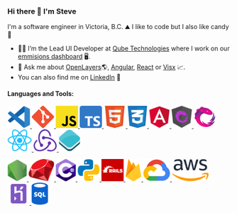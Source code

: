 ### Hi there 👋 I'm Steve

I'm a software engineer in Victoria, B.C. ⛰ I like to code but I also like candy 🍬

- 👨‍💻 I’m the Lead UI Developer at [Qube Technologies](https://www.qubeiot.com) where I work on our [emmisions dashboard](https://www.qubeiot.com/solution) 🖥️. 
- 💬 Ask me about [OpenLayers](https://github.com/openlayers/openlayers)🌎, [Angular](https://github.com/angular/angular), [React](https://github.com/facebook/react) or [Visx](https://github.com/airbnb/visx) 📈.
- You can also find me on [LinkedIn](https://www.linkedin.com/in/sdrpengmeng/) 💼

#### Languages and Tools:
<p>
  <a href="https://code.visualstudio.com/">
    <img src="https://github.com/quicklikerabbit/quicklikerabbit/blob/master/vscode.png" alt="VS Code" height="50"/>
  </a>
  <a href="https://git-scm.com/">
    <img src="https://github.com/quicklikerabbit/quicklikerabbit/blob/master/git.png" alt="Git" height="50"/>
  </a>
  <a href="https://developer.mozilla.org/en-US/docs/Web/JavaScript">
    <img src="https://github.com/quicklikerabbit/quicklikerabbit/blob/master/js.png" alt="JavaScript" height="50"/>
  </a>
  <a href="https://www.typescriptlang.org/">
    <img src="https://github.com/quicklikerabbit/quicklikerabbit/blob/master/typescript.png" alt="Typescript" height="50"/>
  </a>
  <a href="https://developer.mozilla.org/en-US/docs/Web/HTML">
    <img src="https://github.com/quicklikerabbit/quicklikerabbit/blob/master/html.png" alt="HTML" height="50"/>
  </a>
  <a href="https://developer.mozilla.org/en-US/docs/Web/CSS">
    <img src="https://github.com/quicklikerabbit/quicklikerabbit/blob/master/css.png" alt="CSS" height="50"/>
  </a>
  <a href="https://angular.io/">
    <img src="https://github.com/quicklikerabbit/quicklikerabbit/blob/master/angular.png" alt="Angular" height="50"/>
  </a>
  <a href="https://ngrx.io/">
    <img src="https://github.com/quicklikerabbit/quicklikerabbit/blob/master/ngrx.png" alt="NgRx" height="50"/>
  </a>
  <a href="https://rxjs.dev/">
    <img src="https://github.com/quicklikerabbit/quicklikerabbit/blob/master/rxjs.png" alt="RxJS" height="50"/>
  </a>
  <a href="https://reactjs.org/">
    <img src="https://github.com/quicklikerabbit/quicklikerabbit/blob/master/react.png" alt="React" height="50"/>
  </a>
  <a href="https://redux.js.org/">
    <img src="https://github.com/quicklikerabbit/quicklikerabbit/blob/master/redux.png" alt="Redux" height="50"/>
  </a>
  <a href="https://openlayers.org/">
    <img src="https://github.com/quicklikerabbit/quicklikerabbit/blob/master/openlayers.png" alt="OpenLayers" height="50"/>
  </a>
</p>
<p>
  <a href="https://nodejs.org/en/">
    <img src="https://github.com/quicklikerabbit/quicklikerabbit/blob/master/node.png" alt="Node.js" height="50"/>
  </a>
  <a href="https://www.ruby-lang.org/en/">
    <img src="https://github.com/quicklikerabbit/quicklikerabbit/blob/master/ruby.png" alt="Ruby" height="50"/>
  </a>
  <a href="https://docs.microsoft.com/en-us/dotnet/csharp/">
    <img src="https://github.com/quicklikerabbit/quicklikerabbit/blob/master/c-sharp.png" alt="C-Sharp" height="50"/>
  </a>
  <a href="https://www.python.org/">
    <img src="https://github.com/quicklikerabbit/quicklikerabbit/blob/master/python.png" alt="Python" height="50"/>
  </a>
  <a href="https://rubyonrails.org/">
    <img src="https://github.com/quicklikerabbit/quicklikerabbit/blob/master/rails.png" alt="Ruby on Rails" height="50"/>
  </a>
  <a href="https://firebase.google.com/">
    <img src="https://github.com/quicklikerabbit/quicklikerabbit/blob/master/firebase.png" alt="Firebase" height="50"/>
  </a>
  <a href="https://cloud.google.com/">
    <img src="https://github.com/quicklikerabbit/quicklikerabbit/blob/master/google-cloud.png" alt="Google Cloud" height="50"/>
  </a>
  <a href="https://aws.amazon.com/">
    <img src="https://github.com/quicklikerabbit/quicklikerabbit/blob/master/aws.png" alt="Amazon Web Services" height="50"/>
  </a>
  <a href="https://www.heroku.com/">
    <img src="https://github.com/quicklikerabbit/quicklikerabbit/blob/master/heroku.png" alt="Heroku" height="50"/>
  </a>
  <a href="https://www.postgresql.org/">
    <img src="https://github.com/quicklikerabbit/quicklikerabbit/blob/master/sql.png" alt="SQL" height="50"/>
  </a>
</p>
